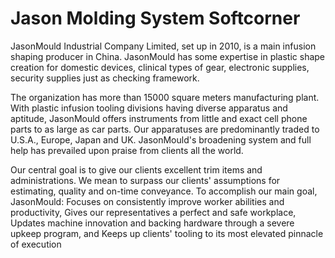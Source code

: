 # Jason Molding System Softcorner

JasonMould Industrial Company Limited, set up in 2010, is a main infusion shaping producer in China. JasonMould has some expertise in plastic shape creation for domestic devices, clinical types of gear, electronic supplies, security supplies just as checking framework. 

The organization has more than 15000 square meters manufacturing plant. With plastic infusion tooling divisions having diverse apparatus and aptitude, JasonMould offers instruments from little and exact cell phone parts to as large as car parts. Our apparatuses are predominantly traded to U.S.A., Europe, Japan and UK. JasonMould's broadening system and full help has prevailed upon praise from clients all the world. 

Our central goal is to give our clients excellent trim items and administrations. We mean to surpass our clients' assumptions for estimating, quality and on-time conveyance. To accomplish our main goal, JasonMould: Focuses on consistently improve worker abilities and productivity, Gives our representatives a perfect and safe workplace, Updates machine innovation and backing hardware through a severe upkeep program, and Keeps up clients' tooling to its most elevated pinnacle of execution

